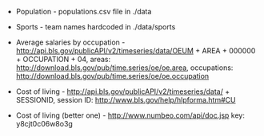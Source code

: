 - Population - populations.csv file in ./data
- Sports - team names hardcoded in ./data/sports

- Average salaries by occupation - http://api.bls.gov/publicAPI/v2/timeseries/data/OEUM + AREA + 000000 + OCCUPATION + 04, areas: http://download.bls.gov/pub/time.series/oe/oe.area, occupations: http://download.bls.gov/pub/time.series/oe/oe.occupation
- Cost of living - http://api.bls.gov/publicAPI/v2/timeseries/data/ + SESSIONID, session ID: http://www.bls.gov/help/hlpforma.htm#CU
- Cost of living (better one) - http://www.numbeo.com/api/doc.jsp key: y8cjt0c06w8o3g
